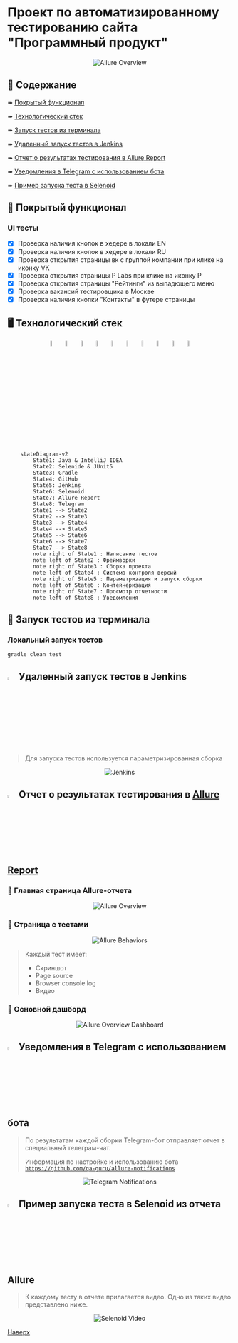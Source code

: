 # Проект по автоматизированному тестированию сайта "Программный продукт"

<p align="center">
<img title="Allure Overview" src="images/screenshots/Main_page.png">
</p>

## :bookmark_tabs:    Содержание

➠ [Покрытый функционал](#checkered_flag-покрытый-функционал)

➠ [Технологический стек](#desktop_computer-Технологический-стек)

➠ [Запуск тестов из терминала](#key-запуск-тестов-из-терминала)

➠ [Удаленный запуск тестов в Jenkins](#удаленный-запуск-тестов)

➠ [Отчет о результатах тестирования в Allure Report](#-отчет-о-результатах-тестирования-в-allure-report)

➠ [Уведомления в Telegram с использованием бота](#-уведомления-в-telegram-с-использованием-бота)

➠ [Пример запуска теста в Selenoid](#-Пример-запуска-теста-в-Selenoid-из-отчета-Allure)
## <a name="checkered_flag-покрытый-функционал"></a>:checkered_flag: Покрытый функционал

### UI тесты

- [x] Проверка наличия кнопок в хедере в локали EN
- [x] Проверка наличия кнопок в хедере в локали RU
- [x] Проверка открытия страницы вк с группой компании при клике на иконку VK
- [x] Проверка открытия страницы P Labs при клике на иконку P
- [x] Проверка открытия страницы "Рейтинги" из выпадющего меню
- [x] Проверка вакансий тестировщика в Москве
- [x] Проверка наличия кнопки "Контакты" в футере страницы

## <a name="desktop_computer-Технологический стек"></a>:desktop_computer: Технологический стек

<p align="center">
<img width="6%" title="IntelliJ IDEA" src="images/logo/Intelij_IDEA.svg">
<img width="6%" title="Java" src="images/logo/Java.svg">
<img width="6%" title="JUnit5" src="images/logo/JUnit5.svg">
<img width="6%" title="Selenide" src="images/logo/Selenide.svg">
<img width="6%" title="Gradle" src="images/logo/Gradle.svg">
<img width="6%" title="GitHub" src="images/logo/GitHub.svg">
<img width="6%" title="Jenkins" src="images/logo/Jenkins.svg">
<img width="6%" title="Selenoid" src="images/logo/Selenoid.svg">
<img width="6%" title="Allure Report" src="images/logo/Allure_Report.svg">
<img width="6%" title="Telegram" src="images/logo/Telegram.svg">
</p>

```mermaid        
    stateDiagram-v2
        State1: Java & IntelliJ IDEA
        State2: Selenide & JUnit5
        State3: Gradle
        State4: GitHub
        State5: Jenkins
        State6: Selenoid
        State7: Allure Report
        State8: Telegram
        State1 --> State2
        State2 --> State3
        State3 --> State4
        State4 --> State5
        State5 --> State6
        State6 --> State7
        State7 --> State8
        note right of State1 : Написание тестов
        note left of State2 : Фреймворки
        note right of State3 : Сборка проекта
        note left of State4 : Система контроля версий 
        note right of State5 : Параметризация и запуск сборки
        note left of State6 : Контейнеризация
        note right of State7 : Просмотр отчетности
        note left of State8 : Уведомления
```
## :key: Запуск тестов из терминала

### Локальный запуск тестов

```
gradle clean test
```

## <img width="4%" title="Jenkins" src="images/logo/Jenkins.svg"> Удаленный запуск тестов в Jenkins

> Для запуска тестов используется параметризированная сборка
<p align="center">
<img title="Jenkins" src="images/screenshots/Project_build_in_Jenkins.png">
</p>

## <img width="4%" title="Allure Report" src="images/logo/Allure_Report.svg"> Отчет о результатах тестирования в [Allure Report](https://jenkins.autotests.cloud/job/012-SergeevSS90-unit13-Wildberries_tests/24/allure/)

### :large_orange_diamond: Главная страница Allure-отчета

<p align="center">
<img title="Allure Overview" src="images/screenshots/Main_page_allure_report.png">
</p>

### :large_orange_diamond: Страница с тестами

<p align="center">
<img title="Allure Behaviors" src="images/screenshots/Tests_of_allure.png">
</p>

> Каждый тест имеет:
> - Скриншот
>- Page source
>- Browser console log
>- Видео

### :large_orange_diamond: Основной дашборд

<p align="center">
<img title="Allure Overview Dashboard" src="images/screenshots/Charts_of_allure.png">
</p>

## <img width="4%" title="Telegram" src="images/logo/Telegram.svg"> Уведомления в Telegram с использованием бота

> По результатам каждой сборки Telegram-бот отправляет отчет в специальный телеграм-чат. 
>
> Информация по настройке и использованию бота <code>https://github.com/qa-guru/allure-notifications</code>

<p align="center">
<img title="Telegram Notifications" src="images/screenshots/Report_of_telegram.png">
</p>

## <img width="4%" title="Selenoid" src="images/logo/Selenoid.svg"> Пример запуска теста в Selenoid из отчета Allure

> К каждому тесту в отчете прилагается видео. Одно из таких видео представлено ниже.
<p align="center">
  <img title="Selenoid Video" src="images/gif/Test_selenoid_video.gif">
</p>

[Наверх](#lift)
